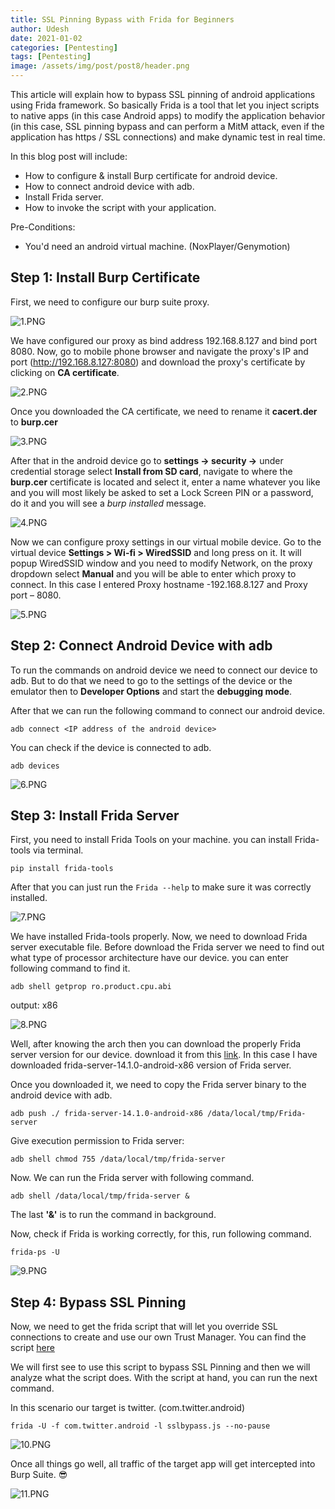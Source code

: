 ```yaml
---
title: SSL Pinning Bypass with Frida for Beginners
author: Udesh
date: 2021-01-02
categories: [Pentesting]
tags: [Pentesting]
image: /assets/img/post/post8/header.png
---
```


This article will explain how to bypass SSL pinning of android applications using Frida framework. So basically Frida is a tool that let you inject scripts to native apps (in this case Android apps) to modify the application behavior (in this case, SSL pinning bypass and can perform a MitM attack, even if the application has https / SSL connections) and make dynamic test in real time.

In this blog post will include:
- How to configure & install Burp certificate for android device.
- How to connect android device with adb.
- Install Frida server. 
- How to invoke the script with your application.

Pre-Conditions:
- You'd need an android virtual machine. (NoxPlayer/Genymotion)

## Step 1: Install Burp Certificate

First, we need to configure our burp suite proxy.

![1.PNG]({{site.baseurl}}/assets/img/post/post8/1.PNG)

We have configured our proxy as bind address 192.168.8.127 and bind port 8080. Now, go to mobile phone browser and navigate the proxy's IP and port (http://192.168.8.127:8080) and download the proxy's certificate by clicking on **CA certificate**.

![2.PNG]({{site.baseurl}}/assets/img/post/post8/2.PNG)

Once you downloaded the CA certificate, we need to rename it **cacert.der** to **burp.cer**

![3.PNG]({{site.baseurl}}/assets/img/post/post8/3.PNG)

After that in the android device go to **settings -> security ->**  under credential storage select **Install from SD card**, navigate to where the **burp.cer** certificate is located and select it, enter a name whatever you like and you will most likely be asked to set a Lock Screen PIN or a password, do it and you will see a *burp installed* message.

![4.PNG]({{site.baseurl}}/assets/img/post/post8/4.PNG)

Now we can configure proxy settings in our virtual mobile device. Go to the virtual device **Settings > Wi-fi > WiredSSID** and long press on it. It will popup WiredSSID window and you need to modify Network, on the proxy dropdown select **Manual** and you will be able to enter which proxy to connect. In this case I entered Proxy hostname -192.168.8.127 and Proxy port – 8080.

![5.PNG]({{site.baseurl}}/assets/img/post/post8/5.PNG)

## Step 2: Connect Android Device with adb

To run the commands on android device we need to connect our device to adb. But to do that we need to go to the settings of the device or the emulator then to **Developer Options** and start the **debugging mode**.

After that we can run the following command to connect our android device.
```shell
adb connect <IP address of the android device>
```
You can check if the device is connected to adb.
```shell
adb devices 
```
![6.PNG]({{site.baseurl}}/assets/img/post/post8/6.PNG)

## Step 3: Install Frida Server

First, you need to install Frida Tools on your machine. you can install Frida-tools via terminal.
```shell
pip install frida-tools
```
After that you can just run the `Frida --help` to make sure it was correctly installed. 

![7.PNG]({{site.baseurl}}/assets/img/post/post8/7.PNG)

We have installed Frida-tools properly. Now, we need to download Frida server executable file. Before download the Frida server we need to find out what type of processor architecture have our device. you can enter following command to find it.

```shell
adb shell getprop ro.product.cpu.abi
```
output: x86

![8.PNG]({{site.baseurl}}/assets/img/post/post8/8.PNG)

Well, after knowing the arch then you can download the properly Frida server version for our device. download it from this [link](https://github.com/frida/frida/releases "link"). In this case I have downloaded frida-server-14.1.0-android-x86 version of Frida server. 

Once you downloaded it, we need to copy the Frida server binary to the android device with adb.

```shell
adb push ./ frida-server-14.1.0-android-x86 /data/local/tmp/Frida-server
```
Give execution permission to Frida server:
```shell
adb shell chmod 755 /data/local/tmp/frida-server
```
Now. We can run the Frida server with following command.
```shell
adb shell /data/local/tmp/frida-server &
```
The last **'&'** is to run the command in background.

Now, check if Frida is working correctly, for this, run following command.
```shell
frida-ps -U
```
![9.PNG]({{site.baseurl}}/assets/img/post/post8/9.PNG)

## Step 4: Bypass SSL Pinning 
Now, we need to get the frida script that will let you override SSL connections to create and use our own Trust Manager. You can find the script [here](https://codeshare.frida.re/@akabe1/frida-multiple-unpinning/ "here")

We will first see to use this script to bypass SSL Pinning and then we will analyze what the script does. With the script at hand, you can run the next command.

In this scenario our target is twitter. (com.twitter.android)

```shell
frida -U -f com.twitter.android -l sslbypass.js --no-pause
```
![10.PNG]({{site.baseurl}}/assets/img/post/post8/10.PNG)

Once all things go well, all traffic of the target app will get intercepted into Burp Suite. 😎

![11.PNG]({{site.baseurl}}/assets/img/post/post8/11.PNG)
